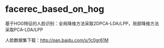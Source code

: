 facerec_based_on_hog
====================

基于HOG特征的人脸识别：全局降维方法采取2DPCA-LDA/LPP，局部降维方法采取PCA-LDA/LPP

人脸数据集下载：http://pan.baidu.com/s/1c0gr61M
